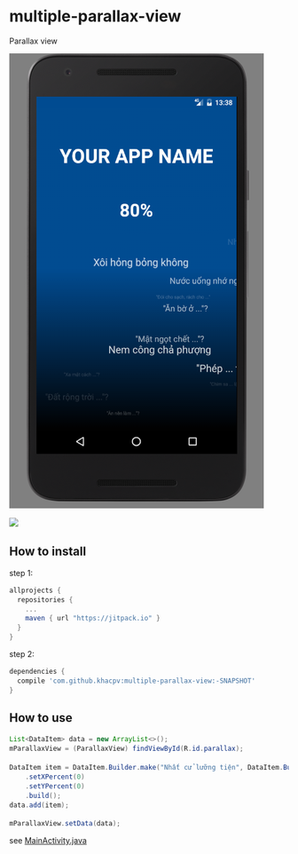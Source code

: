# multiple-parallax-view
Parallax view

![Screen shoot](https://github.com/khacpv/multiple-parallax-view/blob/master/images/screenshoot.png)

[![](https://jitpack.io/v/khacpv/multiple-parallax-view.svg)](https://jitpack.io/#khacpv/multiple-parallax-view)

## How to install

step 1:

````gradle
allprojects {
  repositories {
    ...
    maven { url "https://jitpack.io" }
  }
}
````

step 2:

````gradle
dependencies {
  compile 'com.github.khacpv:multiple-parallax-view:-SNAPSHOT'
}
````

## How to use

````java
List<DataItem> data = new ArrayList<>();
mParallaxView = (ParallaxView) findViewById(R.id.parallax);

DataItem item = DataItem.Builder.make("Nhất cử lưỡng tiện", DataItem.Builder.MODE_DEFAULT)
    .setXPercent(0)
    .setYPercent(0)
    .build();
data.add(item);

mParallaxView.setData(data);

````

see [MainActivity.java](https://github.com/khacpv/multiple-parallax-view/blob/master/app/src/main/java/com/oicmap/game/multipleparalaxview/MainActivity.java)